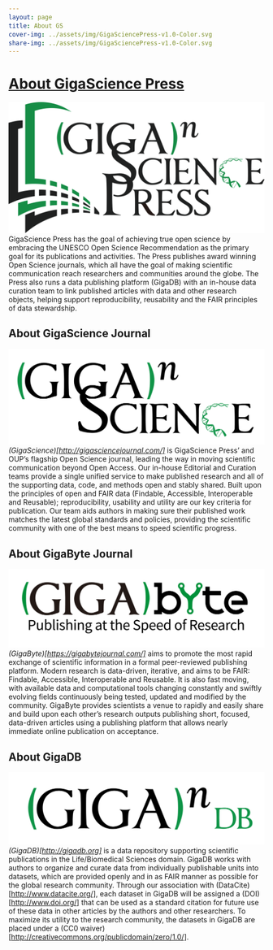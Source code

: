 ```yaml
---
layout: page
title: About GS
cover-img: ../assets/img/GigaSciencePress-v1.0-Color.svg
share-img: ../assets/img/GigaSciencePress-v1.0-Color.svg
---
```


# [About GigaScience Press](https://www.gigasciencepress.org/)
![GigaScience Press logo](../assets/img/GigaSciencePress-v1.0-Color.svg)
GigaScience Press has the goal of achieving true open science by embracing the UNESCO Open Science Recommendation as the primary goal for its publications and activities. The Press publishes award winning Open Science journals, which all have the goal of making scientific communication reach researchers and communities around the globe. The Press also runs a data publishing platform (GigaDB) with an in-house data curation team to link published articles with data and other research objects, helping support reproducibility, reusability and the FAIR principles of data stewardship.


## About GigaScience Journal
![GigaScience logo](../assets/img/gigascience-transparent-07.png)
<i>(GigaScience)[http://gigasciencejournal.com/]</i> is GigaScience Press’ and OUP’s flagship Open Science journal, leading the way in moving scientific communication beyond Open Access. Our in-house Editorial and Curation teams provide a single unified service to make published research and all of the supporting data, code, and methods open and stably shared. Built upon the principles of open and FAIR data (Findable, Accessible, Interoperable and Reusable); reproducibility, usability and utility are our key criteria for publication. Our team aids authors in making sure their published work matches the latest global standards and policies, providing the scientific community with one of the best means to speed scientific progress.


## About GigaByte Journal
![Gigabyte logo](../assets/img/GIGA-byte-0704-cs6-03.png)
<i>(GigaByte)[https://gigabytejournal.com/]</i> aims to promote the most rapid exchange of scientific information in a formal peer-reviewed publishing platform. Modern research is data-driven, iterative, and aims to be FAIR: Findable, Accessible, Interoperable and Reusable. It is also fast moving, with available data and computational tools changing constantly and swiftly evolving fields continuously being tested, updated and modified by the community. GigaByte provides scientists a venue to rapidly and easily share and build upon each other’s research outputs publishing short, focused, data-driven articles using a publishing platform that allows nearly immediate online publication on acceptance.


## About GigaDB
![GigaDB logo](../assets/img/gigadb-transparent-06.png)
<i>(GigaDB)[http://gigadb.org]</i> is a data repository supporting scientific publications in the Life/Biomedical Sciences domain. GigaDB works with authors to organize and curate data from individually publishable units into datasets, which are provided openly and in as FAIR manner as possible for the global research community. Through our association with (DataCite)[http://www.datacite.org/], each dataset in GigaDB will be assigned a (DOI)[http://www.doi.org/] that can be used as a standard citation for future use of these data in other articles by the authors and other researchers. To maximize its utility to the research community, the datasets in GigaDB are placed under a (CC0 waiver)[http://creativecommons.org/publicdomain/zero/1.0/]. 



